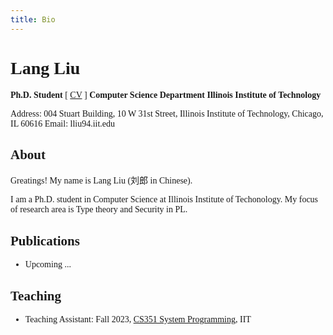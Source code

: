 ```yaml
---
title: Bio
---
```


<body style="text-align: left; font-family: Times New Roman, Times, serif">
</body>

# Lang Liu

**Ph.D. Student** [ [CV](./cv.pdf) ]
**Computer Science Department**
**Illinois Institute of Technology**

Address: 004 Stuart Building, 10 W 31st Street,
Illinois Institute of Technology, Chicago, IL 60616
Email: lliu94.iit.edu

## About

Greatings! My name is Lang Liu (刘郎 in Chinese).

I am a Ph.D. student in Computer Science at Illinois Institute of Techonology. My focus of research area is Type theory and Security in PL.

## Publications

- Upcoming ...

## Teaching

- Teaching Assistant: Fall 2023, [CS351 System Programming](https://mseryn.com/teaching/cs351/), IIT

